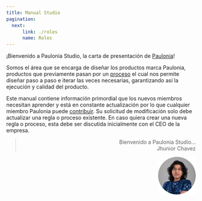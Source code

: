 ```yaml
---
title: Manual Studio
pagination:
  next:
      link: ./roles
      name: Roles
---
```


¡Bienvenido a Paulonia Studio, la carta de presentación de [Paulonia](/)!

Somos el área que se encarga de diseñar los productos marca Paulonia, productos que previamente pasan por un [proceso](./processdesign/) el cual nos permite diseñar paso a paso e iterar las veces necesarias, garantizando así la ejecución y calidad del producto.

Este manual contiene información primordial que los nuevos miembros necesitan aprender y está en constante actualización por lo que cualquier miembro Paulonia puede [contribuir](/{{site.handbooks_path}}/contribute/index). Su solicitud de modificación solo debe actualizar una regla o proceso existente. En caso quiera crear una nueva regla o proceso, esta debe ser discutida inicialmente con el CEO de la empresa.

> <p style="text-align:right;"> Bienvenido a Paulonia Studio... <br /> Jhunior Chavez</p>
<img align="right" src="../images/Jhunior.jpg" width="100">